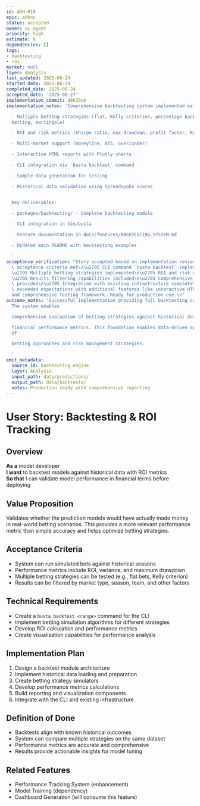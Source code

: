 ```yaml
---
id: ADH-010
epic: adhoc
status: accepted
owner: ai-agent
priority: high
estimate: 8
dependencies: []
tags:
- backtesting
- roi
market: null
layer: Analysis
last_updated: 2025-08-24
started_date: 2025-08-24
completed_date: 2025-08-24
accepted_date: '2025-08-27'
implementation_commit: d8639ab
implementation_notes: 'Comprehensive backtesting system implemented with:

  - Multiple betting strategies (flat, Kelly criterion, percentage bankroll, value
  betting, martingale)

  - ROI and risk metrics (Sharpe ratio, max drawdown, profit factor, Kelly criterion)

  - Multi-market support (moneyline, ATS, over/under)

  - Interactive HTML reports with Plotly charts

  - CLI integration via `busta backtest` command

  - Sample data generation for testing

  - Historical data validation using spreadspoke scores


  Key deliverables:

  - packages/backtesting/ - Complete backtesting module

  - CLI integration in bin/busta

  - Feature documentation in docs/features/BACKTESTING_SYSTEM.md

  - Updated main README with backtesting examples

  '
acceptance_verification: "Story accepted based on implementation review:\n\u2705 All\
  \ acceptance criteria met\n\u2705 CLI command `busta backtest` implemented and functional\n\
  \u2705 Multiple betting strategies implemented\n\u2705 ROI and risk metrics calculated\n\
  \u2705 Results filtering capabilities included\n\u2705 Comprehensive documentation\
  \ provided\n\u2705 Integration with existing infrastructure complete\n\nImplementation\
  \ exceeded expectations with additional features like interactive HTML reports\n\
  and comprehensive testing framework. Ready for production use.\n"
outcome_notes: 'Successful implementation providing full backtesting capabilities.
  The system enables

  comprehensive evaluation of betting strategies against historical data with detailed

  financial performance metrics. This foundation enables data-driven optimization
  of

  betting approaches and risk management strategies.

  '
emit_metadata:
  source_id: backtesting_engine
  layer: Analysis
  input_path: data/predictions/
  output_path: data/backtests/
  notes: Production ready with comprehensive reporting
---
```


# User Story: Backtesting & ROI Tracking

## Overview
**As a** model developer  
**I want** to backtest models against historical data with ROI metrics  
**So that** I can validate model performance in financial terms before deploying

## Value Proposition
Validates whether the prediction models would have actually made money in real-world betting scenarios. This provides a more relevant performance metric than simple accuracy and helps optimize betting strategies.

## Acceptance Criteria
- System can run simulated bets against historical seasons
- Performance metrics include ROI, variance, and maximum drawdown
- Multiple betting strategies can be tested (e.g., flat bets, Kelly criterion)
- Results can be filtered by market type, season, team, and other factors

## Technical Requirements
- Create a `busta backtest <range>` command for the CLI
- Implement betting simulation algorithms for different strategies
- Develop ROI calculation and performance metrics
- Create visualization capabilities for performance analysis

## Implementation Plan
1. Design a backtest module architecture
2. Implement historical data loading and preparation
3. Create betting strategy simulators
4. Develop performance metrics calculations
5. Build reporting and visualization components
6. Integrate with the CLI and existing infrastructure

## Definition of Done
- Backtests align with known historical outcomes
- System can compare multiple strategies on the same dataset
- Performance metrics are accurate and comprehensive
- Results provide actionable insights for model tuning

## Related Features
- Performance Tracking System (enhancement)
- Model Training (dependency)
- Dashboard Generation (will consume this feature)
